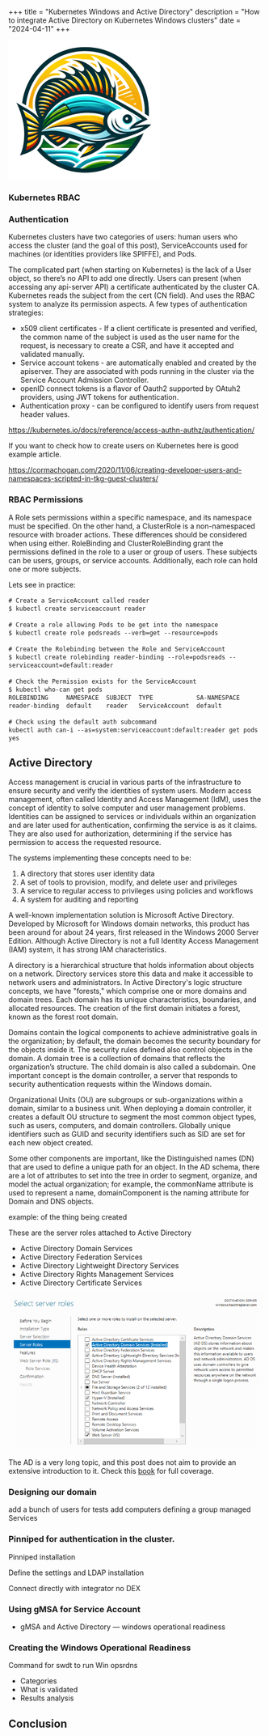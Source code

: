 +++
title = "Kubernetes Windows and Active Directory"
description = "How to integrate Active Directory on Kubernetes Windows clusters"
date = "2024-04-11"
+++

![tainha](./images/post.png?width=200px "tainha")

### Kubernetes RBAC

### Authentication

Kubernetes clusters have two categories of users: human users who access the cluster (and the goal of this post), ServiceAccounts used for machines (or identities providers like SPIFFE), and Pods. 

The complicated part (when starting on Kubernetes) is the lack of a User object, so there’s no API to add one directly. Users can present (when accessing any api-server API) a certificate authenticated by the cluster CA. Kubernetes reads the subject from the cert (CN field). And uses the RBAC system to analyze its permission aspects. A few types of authentication strategies:

* x509 client certificates - If a client certificate is presented and verified, the common name of the subject is used as the user name for the request, is necessary to create a CSR, and have it accepted and validated manually.
* Service account tokens - are automatically enabled and created by the apiserver. They are associated with pods running in the cluster via the Service Account Admission Controller.
* openID connect tokens is a flavor of Oauth2 supported by OAtuh2 providers, using JWT tokens for authentication.
* Authentication  proxy - can be configured to identify users from request header values.

https://kubernetes.io/docs/reference/access-authn-authz/authentication/

If you want to check how to create users on Kubernetes here is good example article.

https://cormachogan.com/2020/11/06/creating-developer-users-and-namespaces-scripted-in-tkg-guest-clusters/


### RBAC Permissions

A Role sets permissions within a specific namespace, and its namespace must be specified. On the other hand, a ClusterRole is a non-namespaced resource with broader actions. 
These differences should be considered when using either. RoleBinding and ClusterRoleBinding grant the permissions defined in the role to a user or group of users. 
These subjects can be users, groups, or service accounts. Additionally, each role can hold one or more subjects.

Lets see in practice:

```shell
# Create a ServiceAccount called reader
$ kubectl create serviceaccount reader

# Create a role allowing Pods to be get into the namespace
$ kubectl create role podsreads --verb=get --resource=pods

# Create the Rolebinding between the Role and ServiceAccount
$ kubectl create rolebinding reader-binding --role=podsreads --serviceaccount=default:reader

# Check the Permission exists for the ServiceAccount
$ kubectl who-can get pods
ROLEBINDING     NAMESPACE  SUBJECT  TYPE            SA-NAMESPACE
reader-binding  default    reader   ServiceAccount  default

# Check using the default auth subcommand 
kubectl auth can-i --as=system:serviceaccount:default:reader get pods
yes
```


## Active Directory

Access management is crucial in various parts of the infrastructure to ensure security and verify the identities of system users. Modern access management, often called Identity and Access Management (IdM), uses the concept of identity to solve computer and user management problems. Identities can be assigned to services or individuals within an organization and are later used for authentication, confirming the service is as it claims. They are also used for authorization, determining if the service has permission to access the requested resource.

The systems implementing these concepts need to be:

1. A directory that stores user identity data
1. A set of tools to provision, modify, and delete user and privileges
1. A service to regular access to privileges using policies and workflows
1. A system for auditing and reporting

A well-known implementation solution is Microsoft Active Directory. Developed by Microsoft for Windows domain networks, this product has been around for about 24 years, first released in the Windows 2000 Server Edition. Although Active Directory is not a full Identity Access Management (IAM) system, it has strong IAM characteristics.

A directory is a hierarchical structure that holds information about objects on a network. Directory services store this data and make it accessible to network users and administrators. In Active Directory's logic structure concepts, we have "forests," which comprise one or more domains and domain trees. Each domain has its unique characteristics, boundaries, and allocated resources. The creation of the first domain initiates a forest, known as the forest root domain.

Domains contain the logical components to achieve administrative goals in the organization; by default, the domain becomes the security boundary for the objects inside it. The security rules defined also control objects in the domain. A domain tree is a collection of domains that reflects the organization’s structure. The child domain is also called a subdomain. One important concept is the domain controller, a server that responds to security authentication requests within the Windows domain.

Organizational Units (OU) are subgroups or sub-organizations within a domain, similar to a business unit. When deploying a domain controller, it creates a default OU structure to segment the most common object types, such as users, computers, and domain controllers. Globally unique identifiers such as GUID and security identifiers such as SID are set for each new object created.

Some other components are important, like the Distinguished names (DN) that are used to define a unique path for an object. In the AD schema, there are a lot of attributes to set into the tree in order to segment, organize, and model the actual organization; for example, the commonName attribute is used to represent a name,  domainComponent is the naming attribute for Domain and DNS objects. 

example: of the thing being created

These are the server roles attached to Active Directory 

- Active Directory Domain Services
- Active Directory Federation Services
- Active Directory Lightweight Directory Services
- Active Directory Rights Management Services
- Active Directory Certificate Services

![adinstall](./images/adinstall.png?width=800px "adinstall")

The AD is a very long topic, and this post does not aim to provide an extensive introduction to it. Check this [book](https://www.amazon.com/Mastering-Active-Directory-protect-Services/dp/1801070393) for full coverage.

### Designing our domain

add a bunch of users for tests
add computers
defining a group managed Services


### Pinniped for authentication in the cluster.

Pinniped installation

Define the settings and LDAP installation 

Connect directly with integrator no DEX

### Using gMSA for Service Account

- gMSA and Active Directory — windows operational readiness

### Creating the Windows Operational Readiness

Command for swdt to run Win opsrdns

- Categories
- What is validated
- Results analysis


## Conclusion

